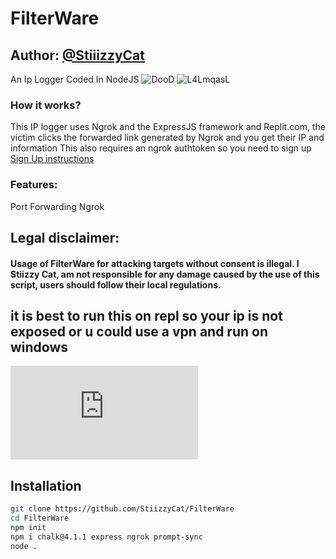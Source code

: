 # FilterWare
## Author: [@StiiizzyCat](github.com/StiizzyCat  "StiiizzyCat Github account")
An Ip Logger Coded In NodeJS
![DooD](https://user-images.githubusercontent.com/90114741/173221912-4c0cecd7-8913-442c-96a1-76acdf4b5575.png)
![L4LmqasL](https://user-images.githubusercontent.com/90114741/177021581-21951962-75b5-4978-a3c0-07667a356de4.png)

### How it works?
This IP logger uses Ngrok and the ExpressJS framework and Replit.com, the victim clicks the forwarded link generated by Ngrok and you get their IP and information
This also requires an ngrok authtoken so you need to sign up [Sign Up instructions](https://ngrok.com/docs/getting-started)

### Features:
Port Forwarding Ngrok

## Legal disclaimer:
#### Usage of FilterWare for attacking targets without consent is illegal. I Stiizzy Cat, am not responsible for any damage caused by the use of this script, users should follow their local regulations.

## it is best to run this on repl so your ip is not exposed or u could use a vpn and run on windows
[![Run on Repl.it](https://repl.it/badge/github/plibither8/2048.cpp)](https://replit.com/@mikekawk/FilterWare#index.js)

## Installation

```bash
git clone https://github.com/StiizzyCat/FilterWare
cd FilterWare
npm init 
npm i chalk@4.1.1 express ngrok prompt-sync
node .
```
    
